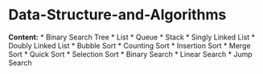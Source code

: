 # Data-Structure-and-Algorithms
**Content:**
    * Binary Search Tree
    * List
    * Queue
    * Stack
    * Singly Linked List
    * Doubly Linked List
    * Bubble Sort
    * Counting Sort
    * Insertion Sort
    * Merge Sort
    * Quick Sort
    * Selection Sort
    * Binary Search
    * Linear Search
    * Jump Search
